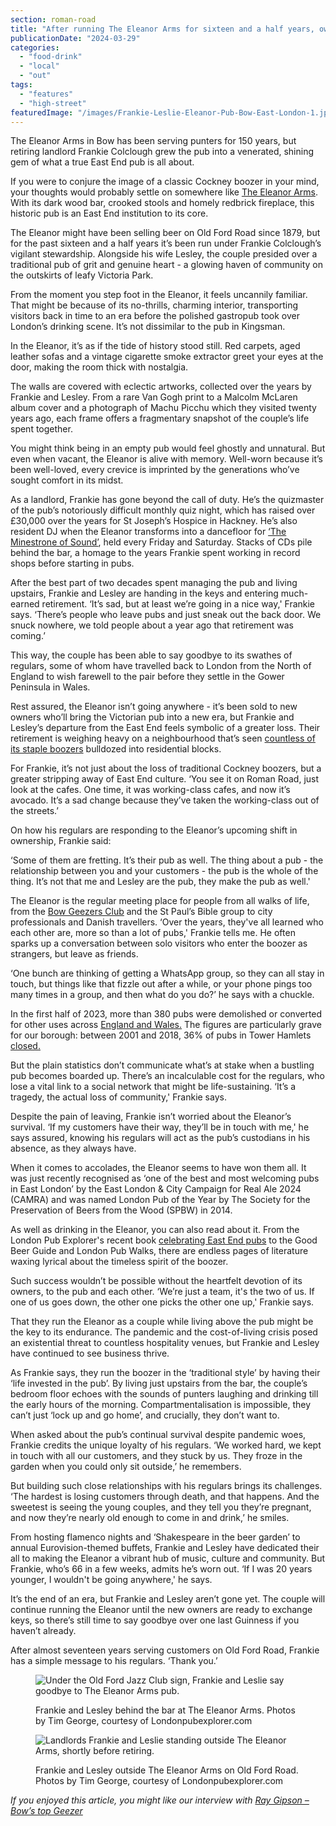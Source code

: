 ```yaml
---
section: roman-road
title: "After running The Eleanor Arms for sixteen and a half years, owners Frankie and Lesley say goodbye"
publicationDate: "2024-03-29"
categories: 
  - "food-drink"
  - "local"
  - "out"
tags: 
  - "features"
  - "high-street"
featuredImage: "/images/Frankie-Leslie-Eleanor-Pub-Bow-East-London-1.jpg"
---
```


The Eleanor Arms in Bow has been serving punters for 150 years, but retiring landlord Frankie Colclough grew the pub into a venerated, shining gem of what a true East End pub is all about.

If you were to conjure the image of a classic Cockney boozer in your mind, your thoughts would probably settle on somewhere like [The Eleanor Arms](https://romanroadlondon.com/eleanor-arms-pub/). With its dark wood bar, crooked stools and homely redbrick fireplace, this historic pub is an East End institution to its core. 

The Eleanor might have been selling beer on Old Ford Road since 1879, but for the past sixteen and a half years it’s been run under Frankie Colclough’s vigilant stewardship. Alongside his wife Lesley, the couple presided over a traditional pub of grit and genuine heart - a glowing haven of community on the outskirts of leafy Victoria Park.

From the moment you step foot in the Eleanor, it feels uncannily familiar. That might be because of its no-thrills, charming interior, transporting visitors back in time to an era before the polished gastropub took over London’s drinking scene. It’s not dissimilar to the pub in Kingsman.

In the Eleanor, it’s as if the tide of history stood still. Red carpets, aged leather sofas and a vintage cigarette smoke extractor greet your eyes at the door, making the room thick with nostalgia.

The walls are covered with eclectic artworks, collected over the years by Frankie and Lesley. From a rare Van Gogh print to a Malcolm McLaren album cover and a photograph of Machu Picchu which they visited twenty years ago, each frame offers a fragmentary snapshot of the couple’s life spent together. 

You might think being in an empty pub would feel ghostly and unnatural. But even when vacant, the Eleanor is alive with memory. Well-worn because it’s been well-loved, every crevice is imprinted by the generations who’ve sought comfort in its midst.

As a landlord, Frankie has gone beyond the call of duty. He’s the quizmaster of the pub’s notoriously difficult monthly quiz night, which has raised over £30,000 over the years for St Joseph’s Hospice in Hackney. He’s also resident DJ when the Eleanor transforms into a dancefloor for [‘The Minestrone of Sound’](https://romanroadlondon.com/discover-bow-eleanor-arms-pub/), held every Friday and Saturday. Stacks of CDs pile behind the bar, a homage to the years Frankie spent working in record shops before starting in pubs.

After the best part of two decades spent managing the pub and living upstairs, Frankie and Lesley are handing in the keys and entering much-earned retirement. ‘It’s sad, but at least we’re going in a nice way,' Frankie says. ‘There’s people who leave pubs and just sneak out the back door. We snuck nowhere, we told people about a year ago that retirement was coming.’

This way, the couple has been able to say goodbye to its swathes of regulars, some of whom have travelled back to London from the North of England to wish farewell to the pair before they settle in the Gower Peninsula in Wales.

Rest assured, the Eleanor isn’t going anywhere - it’s been sold to new owners who’ll bring the Victorian pub into a new era, but Frankie and Lesley’s departure from the East End feels symbolic of a greater loss. Their retirement is weighing heavy on a neighbourhood that’s seen [countless of its staple boozers](https://romanroadlondon.com/the-bow-geezers-wheres-my-boozer-gone-mural/#:~:text=In%202014%2C%20the%20Geezers%20Club,over%20the%20past%2020%20years.) bulldozed into residential blocks.

For Frankie, it’s not just about the loss of traditional Cockney boozers, but a greater stripping away of East End culture. ‘You see it on Roman Road, just look at the cafes. One time, it was working-class cafes, and now it’s avocado. It’s a sad change because they’ve taken the working-class out of the streets.’

On how his regulars are responding to the Eleanor’s upcoming shift in ownership, Frankie said:

‘Some of them are fretting. It’s their pub as well. The thing about a pub - the relationship between you and your customers - the pub is the whole of the thing. It’s not that me and Lesley are the pub, they make the pub as well.'

The Eleanor is the regular meeting place for people from all walks of life, from the [Bow Geezers Club](https://romanroadlondon.com/bow-geezers-wheres-my-boozer-gone-calendar/) and the St Paul’s Bible group to city professionals and Danish travellers. ‘Over the years, they've all learned who each other are, more so than a lot of pubs,' Frankie tells me. He often sparks up a conversation between solo visitors who enter the boozer as strangers, but leave as friends.

‘One bunch are thinking of getting a WhatsApp group, so they can all stay in touch, but things like that fizzle out after a while, or your phone pings too many times in a group, and then what do you do?’ he says with a chuckle.

In the first half of 2023, more than 380 pubs were demolished or converted for other uses across [England and Wales.](https://www.bbc.co.uk/news/uk-66839984) The figures are particularly grave for our borough: between 2001 and 2018, 36% of pubs in Tower Hamlets [closed.](https://www.londonpubexplorer.com/back-from-the-dead#:~:text=The%20London%20Boroughs%20of%20Tower,bell%20for%20the%20final%20time.)

But the plain statistics don’t communicate what’s at stake when a bustling pub becomes boarded up. There’s an incalculable cost for the regulars, who lose a vital link to a social network that might be life-sustaining. ‘It’s a tragedy, the actual loss of community,' Frankie says.

Despite the pain of leaving, Frankie isn’t worried about the Eleanor’s survival. ‘If my customers have their way, they’ll be in touch with me,' he says assured, knowing his regulars will act as the pub’s custodians in his absence, as they always have.

When it comes to accolades, the Eleanor seems to have won them all. It was just recently recognised as ‘one of the best and most welcoming pubs in East London’ by the East London & City Campaign for Real Ale 2024 (CAMRA) and was named London Pub of the Year by The Society for the Preservation of Beers from the Wood (SPBW) in 2014.

As well as drinking in the Eleanor, you can also read about it. From the London Pub Explorer's recent book [celebrating East End pubs](https://romanroadlondon.com/east-end-pubs-book-london-pub-explorer-interview/) to the Good Beer Guide and London Pub Walks, there are endless pages of literature waxing lyrical about the timeless spirit of the boozer.

Such success wouldn’t be possible without the heartfelt devotion of its owners, to the pub and each other. ‘We’re just a team, it's the two of us. If one of us goes down, the other one picks the other one up,' Frankie says.

That they run the Eleanor as a couple while living above the pub might be the key to its endurance. The pandemic and the cost-of-living crisis posed an existential threat to countless hospitality venues, but Frankie and Lesley have continued to see business thrive. 

As Frankie says, they run the boozer in the ‘traditional style’ by having their ‘life invested in the pub’. By living just upstairs from the bar, the couple’s bedroom floor echoes with the sounds of punters laughing and drinking till the early hours of the morning. Compartmentalisation is impossible, they can’t just ‘lock up and go home’, and crucially, they don’t want to.

When asked about the pub’s continual survival despite pandemic woes, Frankie credits the unique loyalty of his regulars. ‘We worked hard, we kept in touch with all our customers, and they stuck by us. They froze in the garden when you could only sit outside,’ he remembers.

But building such close relationships with his regulars brings its challenges. ‘The hardest is losing customers through death, and that happens. And the sweetest is seeing the young couples, and they tell you they’re pregnant, and now they’re nearly old enough to come in and drink,’ he smiles.

From hosting flamenco nights and ‘Shakespeare in the beer garden’ to annual Eurovision-themed buffets, Frankie and Lesley have dedicated their all to making the Eleanor a vibrant hub of music, culture and community. But Frankie, who’s 66 in a few weeks, admits he’s worn out. ‘If I was 20 years younger, I wouldn't be going anywhere,' he says.

It’s the end of an era, but Frankie and Lesley aren’t gone yet. The couple will continue running the Eleanor until the new owners are ready to exchange keys, so there’s still time to say goodbye over one last Guinness if you haven’t already.

After almost seventeen years serving customers on Old Ford Road, Frankie has a simple message to his regulars. ‘Thank you.’

<figure>

![Under the Old Ford Jazz Club sign, Frankie and Leslie say goodbye to The Eleanor Arms pub.](/images/frankie-lesley-behind-bar-the-eleanor-arms-tim-george-processed.jpg)

<figcaption>

Frankie and Lesley behind the bar at The Eleanor Arms. Photos by Tim George, courtesy of Londonpubexplorer.com

</figcaption>

</figure>

<figure>

![Landlords Frankie and Leslie standing outside The Eleanor Arms, shortly before retiring.](/images/frankie-lesley-the-eleanor-arms-outside-tim-george-pub-retirement-processed.jpg)

<figcaption>

Frankie and Lesley outside The Eleanor Arms on Old Ford Road. Photos by Tim George, courtesy of Londonpubexplorer.com

</figcaption>

</figure>

_If you enjoyed this article, you might like our interview with_ [_Ray Gipson – Bow’s top Geezer_](https://romanroadlondon.com/ray-gipson-bows-top-top-geezer/)

